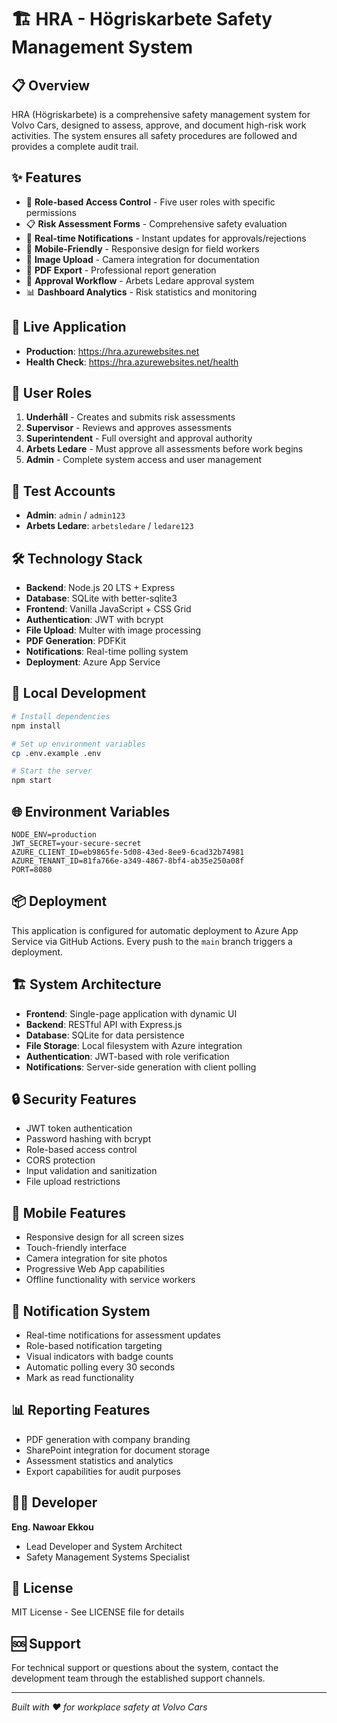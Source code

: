 # 🏗️ HRA - Högriskarbete Safety Management System

## 📋 Overview
HRA (Högriskarbete) is a comprehensive safety management system for Volvo Cars, designed to assess, approve, and document high-risk work activities. The system ensures all safety procedures are followed and provides a complete audit trail.

## ✨ Features
- 🔐 **Role-based Access Control** - Five user roles with specific permissions
- 📋 **Risk Assessment Forms** - Comprehensive safety evaluation
- 🔔 **Real-time Notifications** - Instant updates for approvals/rejections
- 📱 **Mobile-Friendly** - Responsive design for field workers
- 📸 **Image Upload** - Camera integration for documentation
- 📄 **PDF Export** - Professional report generation
- 🔄 **Approval Workflow** - Arbets Ledare approval system
- 📊 **Dashboard Analytics** - Risk statistics and monitoring

## 🚀 Live Application
- **Production**: https://hra.azurewebsites.net
- **Health Check**: https://hra.azurewebsites.net/health

## 👥 User Roles
1. **Underhåll** - Creates and submits risk assessments
2. **Supervisor** - Reviews and approves assessments
3. **Superintendent** - Full oversight and approval authority
4. **Arbets Ledare** - Must approve all assessments before work begins
5. **Admin** - Complete system access and user management

## 🧪 Test Accounts
- **Admin**: `admin` / `admin123`
- **Arbets Ledare**: `arbetsledare` / `ledare123`

## 🛠️ Technology Stack
- **Backend**: Node.js 20 LTS + Express
- **Database**: SQLite with better-sqlite3
- **Frontend**: Vanilla JavaScript + CSS Grid
- **Authentication**: JWT with bcrypt
- **File Upload**: Multer with image processing
- **PDF Generation**: PDFKit
- **Notifications**: Real-time polling system
- **Deployment**: Azure App Service

## 🔧 Local Development
```bash
# Install dependencies
npm install

# Set up environment variables
cp .env.example .env

# Start the server
npm start
```

## 🌐 Environment Variables
```env
NODE_ENV=production
JWT_SECRET=your-secure-secret
AZURE_CLIENT_ID=eb9865fe-5d08-43ed-8ee9-6cad32b74981
AZURE_TENANT_ID=81fa766e-a349-4867-8bf4-ab35e250a08f
PORT=8080
```

## 📦 Deployment
This application is configured for automatic deployment to Azure App Service via GitHub Actions. Every push to the `main` branch triggers a deployment.

## 🏗️ System Architecture
- **Frontend**: Single-page application with dynamic UI
- **Backend**: RESTful API with Express.js
- **Database**: SQLite for data persistence
- **File Storage**: Local filesystem with Azure integration
- **Authentication**: JWT-based with role verification
- **Notifications**: Server-side generation with client polling

## 🔒 Security Features
- JWT token authentication
- Password hashing with bcrypt
- Role-based access control
- CORS protection
- Input validation and sanitization
- File upload restrictions

## 📱 Mobile Features
- Responsive design for all screen sizes
- Touch-friendly interface
- Camera integration for site photos
- Progressive Web App capabilities
- Offline functionality with service workers

## 🔔 Notification System
- Real-time notifications for assessment updates
- Role-based notification targeting
- Visual indicators with badge counts
- Automatic polling every 30 seconds
- Mark as read functionality

## 📊 Reporting Features
- PDF generation with company branding
- SharePoint integration for document storage
- Assessment statistics and analytics
- Export capabilities for audit purposes

## 👨‍💻 Developer
**Eng. Nawoar Ekkou**
- Lead Developer and System Architect
- Safety Management Systems Specialist

## 📄 License
MIT License - See LICENSE file for details

## 🆘 Support
For technical support or questions about the system, contact the development team through the established support channels.

---
*Built with ❤️ for workplace safety at Volvo Cars*